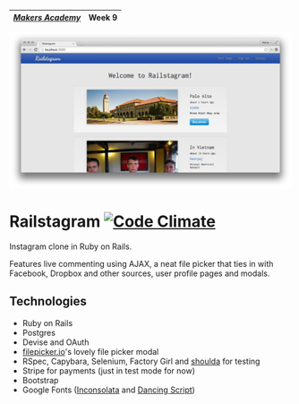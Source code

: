 | [*Makers Academy*](http://www.makersacademy.com) | Week 9 |
| ------------------------------------------------ | ------ |

![Screenshot - main page](screenshot1.jpg)

# Railstagram [![Code Climate](https://codeclimate.com/github/henryaj/railstagram/badges/gpa.svg)](https://codeclimate.com/github/henryaj/railstagram)

Instagram clone in Ruby on Rails.

Features live commenting using AJAX, a neat file picker that ties in with Facebook, Dropbox and other sources, user profile pages and modals.

## Technologies

* Ruby on Rails
* Postgres
* Devise and OAuth
* [filepicker.io](http://filepicker.io)'s lovely file picker modal
* RSpec, Capybara, Selenium, Factory Girl and [shoulda](https://github.com/thoughtbot/shoulda) for testing
* Stripe for payments (just in test mode for now)
* Bootstrap
* Google Fonts ([Inconsolata](https://www.google.com/fonts/specimen/Inconsolata) and [Dancing Script](https://www.google.com/fonts/specimen/Dancing+Script))
